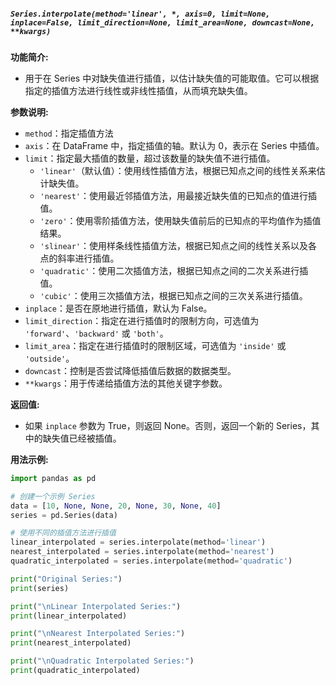 ##### `Series.interpolate(method='linear', *, axis=0, limit=None, inplace=False, limit_direction=None, limit_area=None, downcast=None, **kwargs)`
**功能简介:**
- 用于在 Series 中对缺失值进行插值，以估计缺失值的可能取值。它可以根据指定的插值方法进行线性或非线性插值，从而填充缺失值。

**参数说明:**
- `method`：指定插值方法
- `axis`：在 DataFrame 中，指定插值的轴。默认为 0，表示在 Series 中插值。
- `limit`：指定最大插值的数量，超过该数量的缺失值不进行插值。
	- `'linear'`（默认值）：使用线性插值方法，根据已知点之间的线性关系来估计缺失值。
	- `'nearest'`：使用最近邻插值方法，用最接近缺失值的已知点的值进行插值。
	- `'zero'`：使用零阶插值方法，使用缺失值前后的已知点的平均值作为插值结果。
	- `'slinear'`：使用样条线性插值方法，根据已知点之间的线性关系以及各点的斜率进行插值。
	- `'quadratic'`：使用二次插值方法，根据已知点之间的二次关系进行插值。
	- `'cubic'`：使用三次插值方法，根据已知点之间的三次关系进行插值。
- `inplace`：是否在原地进行插值，默认为 False。
- `limit_direction`：指定在进行插值时的限制方向，可选值为 `'forward'`、`'backward'` 或 `'both'`。
- `limit_area`：指定在进行插值时的限制区域，可选值为 `'inside'` 或 `'outside'`。
- `downcast`：控制是否尝试降低插值后数据的数据类型。
- `**kwargs`：用于传递给插值方法的其他关键字参数。

**返回值:**
- 如果 `inplace` 参数为 True，则返回 None。否则，返回一个新的 Series，其中的缺失值已经被插值。

**用法示例:**
```python
import pandas as pd

# 创建一个示例 Series
data = [10, None, None, 20, None, 30, None, 40]
series = pd.Series(data)

# 使用不同的插值方法进行插值
linear_interpolated = series.interpolate(method='linear')
nearest_interpolated = series.interpolate(method='nearest')
quadratic_interpolated = series.interpolate(method='quadratic')

print("Original Series:")
print(series)

print("\nLinear Interpolated Series:")
print(linear_interpolated)

print("\nNearest Interpolated Series:")
print(nearest_interpolated)

print("\nQuadratic Interpolated Series:")
print(quadratic_interpolated)

```
